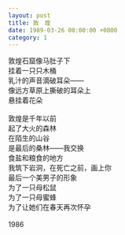 ```yaml
---
layout: post
title: 敦　煌
date: 1989-03-26 00:00:00 +0800
category: 1
---
```


敦煌石窟像马肚子下<br>
挂着一只只木桶<br>
乳汁的声音滴破耳朵——<br>
像远方草原上撕破的耳朵上<br>
悬挂着花朵<br>
<br>
敦煌是千年以前<br>
起了大火的森林<br>
在陌生的山谷<br>
是最后的桑林——我交换<br>
食盐和粮食的地方<br>
我筑下岩洞，在死亡之前，画上你<br>
最后一个美男子的形象<br>
为了一只母松鼠<br>
为了一只母蜜蜂<br>
为了让她们在春天再次怀孕<br>
<br>
1986
